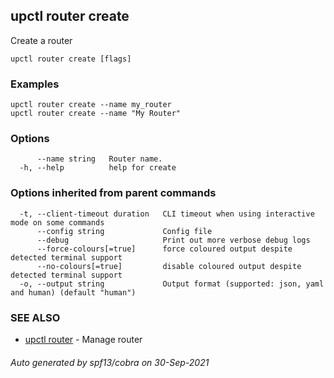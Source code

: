 ## upctl router create

Create a router

```
upctl router create [flags]
```

### Examples

```
upctl router create --name my_router
upctl router create --name "My Router"
```

### Options

```
      --name string   Router name.
  -h, --help          help for create
```

### Options inherited from parent commands

```
  -t, --client-timeout duration   CLI timeout when using interactive mode on some commands
      --config string             Config file
      --debug                     Print out more verbose debug logs
      --force-colours[=true]      force coloured output despite detected terminal support
      --no-colours[=true]         disable coloured output despite detected terminal support
  -o, --output string             Output format (supported: json, yaml and human) (default "human")
```

### SEE ALSO

* [upctl router](upctl_router.md)	 - Manage router

###### Auto generated by spf13/cobra on 30-Sep-2021
